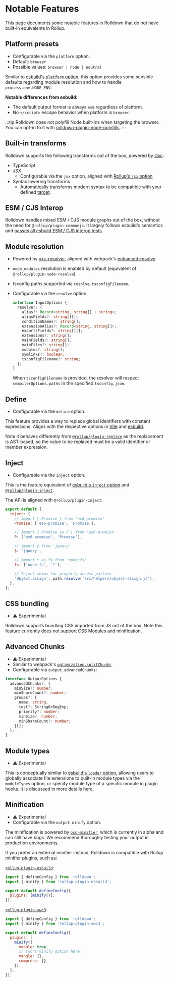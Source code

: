 # Notable Features

This page documents some notable features in Rolldown that do not have built-in equivalents in Rollup.

## Platform presets

- Configurable via the `platform` option.
- Default: `browser`
- Possible values: `browser | node | neutral`

Similar to [esbuild's `platform` option](https://esbuild.github.io/api/#platform), this option provides some sensible defaults regarding module resolution and how to handle `process.env.NODE_ENV`.

**Notable differences from esbuild:**

- The default output format is always `esm` regardless of platform.
- No `</script>` escape behavior when platform is `browser`.

:::tip
Rolldown does not polyfill Node built-ins when targeting the browser. You can opt-in to it with [rolldown-plugin-node-polyfills](https://github.com/rolldown/rolldown-plugin-node-polyfills).
:::

## Built-in transforms

Rolldown supports the following transforms out of the box, powered by [Oxc](https://github.com/oxc-project/oxc):

- TypeScript
- JSX
  - Configurable via the `jsx` option, aligned with [Rollup's `jsx` option](https://rollupjs.org/configuration-options/#jsx)
- Syntax lowering transforms
  - Automatically transforms modern syntax to be compatible with your defined [target](https://rolldown.rs/reference/config-options#transform).

## ESM / CJS Interop

Rolldown handles mixed ESM / CJS module graphs out of the box, without the need for `@rollup/plugin-commonjs`. It largely follows esbuild's semantics and [passes all esbuild ESM / CJS interop tests](https://github.com/rolldown/bundler-esm-cjs-tests).

## Module resolution

- Powered by [oxc-resolver](https://github.com/oxc-project/oxc-resolver), aligned with webpack's [enhanced-resolve](https://github.com/webpack/enhanced-resolve)
- `node_modules` resolution is enabled by default (equivalent of `@rollup/plugin-node-resolve`)
- tsconfig paths supported via `resolve.tsconfigFilename`.
- Configurable via the `resolve` option:

  ```ts
  interface InputOptions {
    resolve?: {
      alias?: Record<string, string[] | string>;
      aliasFields?: string[][];
      conditionNames?: string[];
      extensionAlias?: Record<string, string[]>;
      exportsFields?: string[][];
      extensions?: string[];
      mainFields?: string[];
      mainFiles?: string[];
      modules?: string[];
      symlinks?: boolean;
      tsconfigFilename?: string;
    };
  }
  ```

  When `tsconfigFilename` is provided, the resolver will respect `compilerOptions.paths` in the specified `tsconfig.json`.

## Define

- Configurable via the `define` option.

This feature provides a way to replace global identifiers with constant expressions. Aligns with the respective options in [Vite](https://vite.dev/config/shared-options.html#define) and [esbuild](https://esbuild.github.io/api/#define).

Note it behaves differently from [`@rollup/plugin-replace`](https://github.com/rollup/plugins/tree/master/packages/replace) as the replacement is AST-based, so the value to be replaced must be a valid identifier or member expression.

## Inject

- Configurable via the `inject` option.

This is the feature equivalent of [esbuild's `inject` option](https://esbuild.github.io/api/#inject) and [`@rollup/plugin-inject`](https://github.com/rollup/plugins/tree/master/packages/inject).

The API is aligned with `@rollup/plugin-inject`:

```js [rolldown.config.js]
export default {
  inject: {
    // import { Promise } from 'es6-promise'
    Promise: ['es6-promise', 'Promise'],

    // import { Promise as P } from 'es6-promise'
    P: ['es6-promise', 'Promise'],

    // import $ from 'jquery'
    $: 'jquery',

    // import * as fs from 'node:fs'
    fs: ['node:fs', '*'],

    // Inject shims for property access pattern
    'Object.assign': path.resolve('src/helpers/object-assign.js'),
  },
};
```

## CSS bundling

- ⚠️ Experimental

Rolldown supports bundling CSS imported from JS out of the box. Note this feature currently does not support CSS Modules and minification.

## Advanced Chunks

- ⚠️ Experimental
- Similar to webpack's [`optimization.splitChunks`](https://webpack.js.org/plugins/split-chunks-plugin/#optimizationsplitchunks)
- Configurable via `output.advancedChunks`:

```ts
interface OutputOptions {
  advancedChunks?: {
    minSize?: number;
    minShareCount?: number;
    groups?: {
      name: string;
      test?: StringOrRegExp;
      priority?: number;
      minSize?: number;
      minShareCount?: number;
    }[];
  };
}
```

## Module types

- ⚠️ Experimental

This is conceptually similar to [esbuild's `loader` option](https://esbuild.github.io/api/#loader), allowing users to globally associate file extensions to built-in module types via the `moduleTypes` option, or specify module type of a specific module in plugin hooks. It is discussed in more details [here](/guide/in-depth/module-types).

## Minification

- ⚠️ Experimental
- Configurable via the `output.minify` option.

The minification is powered by [`oxc-minifier`](https://github.com/oxc-project/oxc/tree/main/crates/oxc_minifier), which is currently in alpha and can still have bugs. We recommend thoroughly testing your output in production environments.

If you prefer an external minifier instead, Rolldown is compatible with Rollup minifier plugins, such as:

[`rollup-plugin-esbuild`](https://github.com/egoist/rollup-plugin-esbuild):

```js [rolldown.config.js]
import { defineConfig } from 'rolldown';
import { minify } from 'rollup-plugin-esbuild';

export default defineConfig({
  plugins: [minify()],
});
```

[`rollup-plugin-swc3`](https://github.com/SukkaW/rollup-plugin-swc):

```js [rolldown.config.js]
import { defineConfig } from 'rolldown';
import { minify } from 'rollup-plugin-swc3';

export default defineConfig({
  plugins: [
    minify({
      module: true,
      // swc's minify option here
      mangle: {},
      compress: {},
    }),
  ],
});
```
